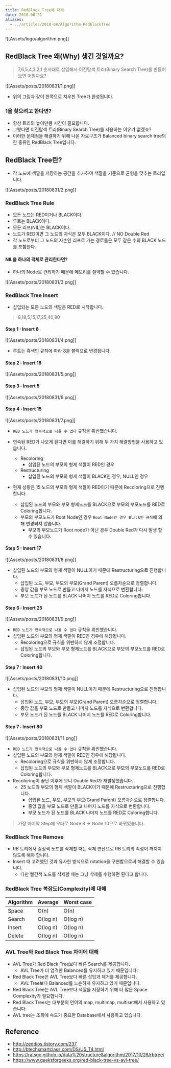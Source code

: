 ```yaml
---
title: RedBlack Tree에 대해
date: 2018-08-31
aliases: 
  - ../articles/2018-08/Algorithm-RedblackTree
---
```


![[Assets/logo/algorithm.png]]

## RedBlack Tree 왜(Why) 생긴 것일까요?
> 7,6,5,4,3,2,1 순서대로 삽입해서 이진탐색 트리(Binary Search Tree)를 만들어 보면 어떨까요?

![[Assets/posts/20180831/1.png]]

- 위의 그림과 같이 한쪽으로 치우친 Tree가 완성됩니다.

### 1을 찾으려고 한다면?
- 항상 트리의 높이만큼 시간이 필요합니다.
- 그렇다면 이진탐색 트리(Binary Search Tree)를 사용하는 이유가 없겠죠?
- 이러한 문제점을 해결하기 위해 나온 자료구조가 Balanced binary search tree의 한 종류인 RedBlack Tree입니다.


## RedBlack Tree란?
- 각 노드에 색깔을 저장하는 공간을 추가하여 색깔을 기준으로 균형을 맞추는 트리입니다.

![[Assets/posts/20180831/2.png]]

### RedBlack Tree Rule
- 모든 노드는 RED이거나 BLACK이다.
- 루트는 BLACK이다.
- 모든 리프(NIL)는 BLACK이다.
- 노드가 RED이면 그 노드의 자식은 모두 BLACK이다. // NO Double Red
- 각 노드로부터 그 노드의 자손인 리프로 가는 경로들은 모두 같은 수의 BLACK 노드를 포함한다.

#### NIL을 하나의 객체로 관리한다면?
- 하나의 Node로 관리하기 때문에 메모리를 절약할 수 있습니다.

![[Assets/posts/20180831/3.png]]

### RedBlack Tree Insert
- 삽입되는 모든 노드의 색깔은 RED로 시작합니다.
> 8,18,5,15,17,25,40,80


#### Step 1 : Insert 8

![[Assets/posts/20180831/4.png]]

- 루트는 흑색인 규칙에 따라 8을 블랙으로 변경됩니다.



#### Step 2 : Insert 18

![[Assets/posts/20180831/5.png]]

#### Step 3 : Insert 5

![[Assets/posts/20180831/6.png]]

#### Step 4 : Insert 15

![[Assets/posts/20180831/7.png]]

- `RED 노드가 연속적으로 나올 수 없다` 규칙을 위반했습니다.
- 연속된 RED가 나오게 된다면 이를 해결하기 위해 두 가지 해결방법을 사용하고 있습니다.
  - Recoloring
    - 삽입된 노드의 부모의 형제 색깔이 RED인 경우
  - Restructuring
    - 삽입된 노드의 부모의 형제 색깔이 BLACK인 경우, NULL인 경우

- 현재 상황은 15 노드의 부모의 형제 색깔이 RED이기 때문에 Recoloring으로 진행합니다.
  - 삽입된 노드의 부모와 부모 형제노드를 BLACK으로 부모의 부모노드를 RED로 Coloring합니다.
  - 부모의 부모노드가 Root Node인 경우 `Root Node인 경우 Black인 규칙`에 의해 변경되지 않습니다.
    - 부모의 부모노드가 Root node가 아닌 경우 Double Red가 다시 발생 할 수 있습니다.



#### Step 5 : Insert 17

![[Assets/posts/20180831/8.png]]

- 삽입된 노드의 부모의 형제 색깔이 NULL이기 때문에 Restructuring으로 진행합니다.
  - 삽입된 노드, 부모, 부모의 부모(Grand Parent) 오름차순으로 정렬합니다.
  - 중앙 값을 부모 노드로 만들고 나머지 노드를 자식으로 변환합니다.
  - 부모 노드가 된 노드를 BLACK 나머지 노드를 RED로 Coloring합니다.



#### Step 6 : Insert 25

![[Assets/posts/20180831/9.png]]

- `RED 노드가 연속적으로 나올 수 없다` 규칙을 위반했습니다.
- 삽입된 노드의 부모의 형제 색깔이 RED인 경우에 해당됩니다.
  - Recoloring으로 규칙을 위반하지 않게 조정합니다.
  - 삽입된 노드의 부모와 부모 형제노드를 BLACK으로 부모의 부모노드를 RED로 Coloring합니다.



#### Step 7 : Insert 40

![[Assets/posts/20180831/10.png]]

- 삽입된 노드의 부모의 형제 색깔이 NULL이기 때문에 Restructuring으로 진행합니다.
  - 삽입된 노드, 부모, 부모의 부모(Grand Parent) 오름차순으로 정렬합니다.
  - 중앙 값을 부모 노드로 만들고 나머지 노드를 자식으로 변환합니다.
  - 부모 노드가 된 노드를 BLACK 나머지 노드를 RED로 Coloring합니다.


#### Step 7 : Insert 80

![[Assets/posts/20180831/11.png]]

- `RED 노드가 연속적으로 나올 수 없다` 규칙을 위반했습니다.
- 삽입된 노드의 부모의 형제 색깔이 RED인 경우에 해당됩니다.
  - Recoloring으로 규칙을 위반하지 않게 조정합니다.
  - 삽입된 노드의 부모와 부모 형제노드를 BLACK으로 부모의 부모노드를 RED로 Coloring합니다.
- Recoloring이 끝난 이후에 보니 Double Red가 재발생했습니다.
  - 25 노드의 부모의 형제 색깔이 BLACK이기 때문에 Restructuring으로 진행합니다.
    - 삽입된 노드, 부모, 부모의 부모(Grand Parent) 오름차순으로 정렬합니다.
    - 중앙 값을 부모 노드로 만들고 나머지 노드를 자식으로 변환합니다.
    - 부모 노드가 된 노드를 BLACK 나머지 노드를 RED로 Coloring합니다.

> 가장 마지막 Step에 오타로 Node 8 -> Node 10으로 바뀌었습니다.




### RedBlack Tree Remove
- RB 트리에서 검정색 노드를 삭제할 때는 삭제 연산으로 RB 트리의 속성이 깨지지 않도록 해야 합니다.
- Insert 때 고려했던 것과 유사한 방식으로 rotation을 구현함으로써 해결할 수 있습니다.
  - 다만 빨간색 노드를 삭제할 때는 그냥 삭제를 수행하면 된다고 합니다.


### RedBlack Tree 복잡도(Complexity)에 대해

| Algorithm | Average | Worst case |
| ---| --- | --- |
| Space | O(n) | O(n) |
| Search | O(log n) | O(log n) |
| Insert | O(log n) | O(log n) |
| Delete | O(log n) | O(log n) |


### AVL Tree와 Red Black Tree 차이에 대해
- AVL Tree가 Red Black Tree보다 빠른 Search를 제공합니다.
  - AVL Tree가 더 엄격한 Balanced를 유지하고 있기 때문입니다.
- Red Black Tree은 AVL Tree보다 빠른 삽입과 제거를 제공합니다.
  - AVL Tree보다 Balanced를 느슨하게 유지하고 있기 때문입니다.
- Red Black Tree는 AVL Tree보다 색깔을 저장하기 위해 더 많은 Space Complexity가 필요합니다.
- Red Black Trees는 대부분의 언어의 map, multimap, multiset에서 사용하고 있습니다.
- AVL tree는 조회에 속도가 중요한 Database에서 사용하고 있습니다.


## Reference
- <http://zeddios.tistory.com/237>
- <http://btechsmartclass.com/DS/U5_T4.html>
- <https://ratsgo.github.io/data%20structure&algorithm/2017/10/28/rbtree/>
- <https://www.geeksforgeeks.org/red-black-tree-vs-avl-tree/>
